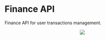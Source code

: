 # Finance API

Finance API for user transactions management.

<p align="center">
<img src="https://www.akana.com/sites/default/files/image/2019-06/image-api-banking-financial.png">
</p>
